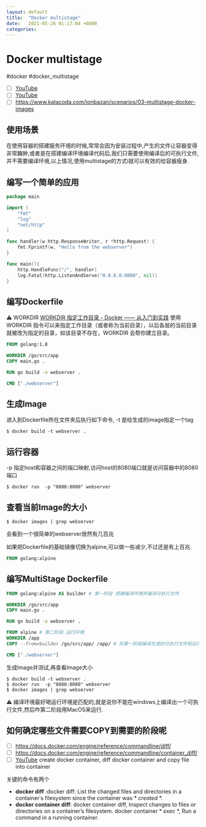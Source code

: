 ```yaml
---
layout: default
title:  "Docker multistage"
date:   2021-05-26 01:17:04 +0800
categories: 
---
```


# Docker multistage
#docker #docker_multistage

- [ ] [YouTube](https://www.youtube.com/watch?v=V9egJMknKtM&t=1s)
- [ ] [YouTube](https://www.youtube.com/watch?v=KLOdisHW8rQ)
- [ ] https://www.katacoda.com/ionbazan/scenarios/03-multistage-docker-images

## 使用场景
在使用容器的搭建服务环境的时候,常常会因为安装过程中,产生的文件让容器变得非常臃肿,或者是在搭建编译环境编译代码后,我们只需要使用编译后的可执行文件,并不需要编译环境,以上情况,使用multistage的方式i就可以有效的给容器瘦身.

## 编写一个简单的应用
```go
package main

import (
	"fmt"
	"log"
	"net/http"
)

func handler(w http.ResponseWriter, r *http.Request) {
	fmt.Fprintf(w, "Hello from the webserver")
}

func main(){
	http.HandleFunc("/", handler)
	log.Fatal(http.ListenAndServe("0.0.0.0:8080", nil))
}
```

## 编写Dockerfile
⚠️ WORKDIR [WORKDIR 指定工作目录 - Docker —— 从入门到实践](https://yeasy.gitbook.io/docker_practice/image/dockerfile/workdir)
使用 WORKDIR 指令可以来指定工作目录（或者称为当前目录），以后各层的当前目录就被改为指定的目录，如该目录不存在，WORKDIR 会帮你建立目录。
```dockerfile
FROM golang:1.8

WORKDIR /go/src/app
COPY main.go .

RUN go build -o webserver .

CMD ["./webserver"]
```

## 生成Image
进入到Dockerfile所在文件夹后执行如下命令, -t 是给生成的image指定一个tag
```shell
$ docker build -t webserver .
```

## 运行容器
-p 指定host和容器之间的端口映射,访问host的8080端口就是访问容器中的8080端口
```shel
$ docker run  -p "8080:8080" webserver
```

## 查看当前Image的大小
```shell
$ docker images | grep webserver
```
会看到一个很简单的webserver居然有几百兆

如果把Dockerfile的基础镜像切换为alpine,可以做一些减少,不过还是有上百兆.
```dockerfile
FROM golang:alpine
```

## 编写MultiStage Dockerfile
```dockerfile
FROM golang:alpine AS builder # 第一阶段 搭建编译环境并编译可执行文件

WORKDIR /go/src/app
COPY main.go .

RUN go build -o webserver .

FROM alpine # 第二阶段 运行环境 
WORKDIR /app
COPY --from=builder /go/src/app/ /app/ # 将第一阶段编译生成的可执行文件和运行必要的其他文件 拷贝到第二阶段中

CMD ["./webserver"]
```

生成Image并测试,再查看Image大小
```shell
$ docker build -t webserver .
$ docker run  -p "8080:8080" webserver
$ docker images | grep webserver
```

⚠️ 编译环境最好喝运行环境是匹配的,就是说你不能在windows上编译出一个可执行文件,然后咋第二阶段用MacOS来运行.

## 如何确定哪些文件需要COPY到需要的阶段呢
- [ ] https://docs.docker.com/engine/reference/commandline/diff/
- [ ] https://docs.docker.com/engine/reference/commandline/container_diff/
- [ ] [YouTube](https://www.youtube.com/watch?v=iCI69VWD4OQ) create docker container, diff docker container and copy file into container

关键的命令有两个 
* **docker diff** :docker diff: List the changed files and directories in a container᾿s filesystem since the container was * _created_ *. 
* **docker container diff**: docker container diff, Inspect changes to files or directories on a container’s filesystem. docker container * _exec_ *, Run a command in a running container.




